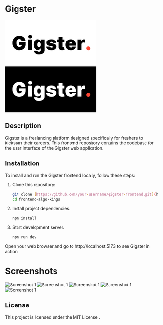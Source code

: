 
# Gigster

![Gigster Logo Light](/public/img/Light.png) ![Gigster Logo Dark](/public/img/Dark.png) 

## Description
Gigster is a freelancing platform designed specifically for freshers to kickstart their careers. This frontend repository contains the codebase for the user interface of the Gigster web application.

## Installation

To install and run the Gigster frontend locally, follow these steps:
   
1. Clone this repository:
   ```bash
   git clone [https://github.com/your-username/gigster-frontend.git](https://github.com/pesto-students/front-end-algo-kings.git)
   cd frontend-algo-kings
   
2. Install project dependencies.
   ```bash
   npm install
   
3. Start development server.
   ```bash
   npm run dev
   
Open your web browser and go to http://localhost:5173 to see Gigster in action.

# Screenshots

![Screenshot 1](/public/img/SS1.png)
![Screenshot 1](/public/img/SS2.png)
![Screenshot 1](/public/img/SS3.png)
![Screenshot 1](/public/img/SS5.png)
![Screenshot 1](/public/img/SS6.png)

## License

This project is licensed under the MIT License .
